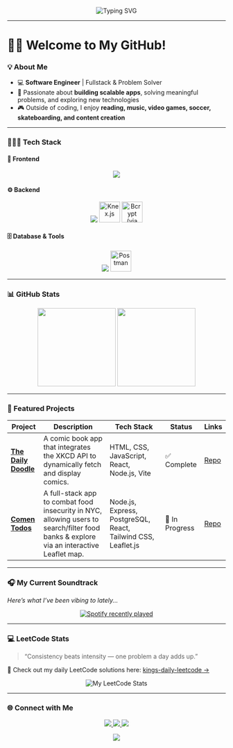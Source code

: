 <!-- Typing Animation -->
<p align="center">
  <img src="https://readme-typing-svg.demolab.com?font=Fira+Code&weight=500&size=24&duration=2500&pause=1000&color=00AAFF&center=true&vCenter=true&width=600&lines=Hi%2C+I'm+King!;Software+Engineer;Fullstack+Developer;Aspiring+Content+Creator;Tech+Enthusiast" alt="Typing SVG" />
</p>

---

# 👋🏽 Welcome to My GitHub!

### 💡 About Me  
- 💻 **Software Engineer** | Fullstack & Problem Solver  
- 🚀 Passionate about **building scalable apps**, solving meaningful problems, and exploring new technologies  
- 🎮 Outside of coding, I enjoy **reading, music, video games, soccer, skateboarding, and content creation**  

---

### 👨🏽‍💻 Tech Stack  

#### 🎨 Frontend  
<p align="center">
  <img src="https://skillicons.dev/icons?i=html,css,js,react,tailwind,bootstrap,vite,figma" />
</p>

#### ⚙️ Backend  
<p align="center">
  <img src="https://skillicons.dev/icons?i=nodejs,express" />
  <img src="https://cdn.jsdelivr.net/gh/devicons/devicon/icons/knexjs/knexjs-original.svg" width="48" height="48" alt="Knex.js" />
  <img src="https://cdn.jsdelivr.net/gh/devicons/devicon/icons/npm/npm-original-wordmark.svg" width="48" height="48" alt="Bcrypt (via npm)" />
</p>

#### 🗄️ Database & Tools  
<p align="center">
  <img src="https://skillicons.dev/icons?i=postgresql,git,github,vscode" />
  <img src="https://www.vectorlogo.zone/logos/getpostman/getpostman-icon.svg" width="48" height="48" alt="Postman" />
</p>


---

### 📊 GitHub Stats  
<p align="center">
  <img src="https://github-readme-stats.vercel.app/api?username=kingmcleod&show_icons=true&theme=tokyonight&hide_border=true&bg_color=0D1117&title_color=00aaff&icon_color=00aaff" height="180em" />
  <img src="https://github-readme-stats.vercel.app/api/top-langs/?username=kingmcleod&layout=compact&theme=tokyonight&hide_border=true&bg_color=0D1117&title_color=00aaff" height="180em" />
</p>

---

### 🚀 Featured Projects  

| Project | Description | Tech Stack | Status | Links |
|---------|-------------|------------|--------|-------|
| **[The Daily Doodle](https://kingmcleod.github.io/the-daily-doodle/)** | A comic book app that integrates the XKCD API to dynamically fetch and display comics. | HTML, CSS, JavaScript, React, Node.js, Vite | ✅ Complete | [Repo](https://github.com/kingmcleod/the-daily-doodle) |
| **[Comen Todos](https://github.com/KJIT-Corp/comen-todos)** | A full-stack app to combat food insecurity in NYC, allowing users to search/filter food banks & explore via an interactive Leaflet map. | Node.js, Express, PostgreSQL, React, Tailwind CSS, Leaflet.js | 🚧 In Progress | [Repo](https://github.com/KJIT-Corp/comen-todos) |

---
### 🎧 My Current Soundtrack  
*Here’s what I’ve been vibing to lately...*  

<div align="center">
  <a href="https://open.spotify.com/user/3133qbpcywdggbw527cfudb5hgpy">
    <img src="https://spotify-recently-played-readme.vercel.app/api?user=3133qbpcywdggbw527cfudb5hgpy&count=5" alt="Spotify recently played"/>
  </a>
</div>

---
### 💻 LeetCode Stats
> “Consistency beats intensity — one problem a day adds up.”
> 
📂 Check out my daily LeetCode solutions here: [kings-daily-leetcode →](https://github.com/KingMcLeod/kings-daily-leetcode)

<div align="center">
  <img src="https://leetcard.jacoblin.cool/kurasmagnolia?theme=catppuccinMocha&font=Lato&ext=heatmap" alt="My LeetCode Stats"/>
</div>

---

### 🌐 Connect with Me  
<p align="center">
  <a href="https://linkedin.com/in/kingmmcleod" target="_blank">
    <img src="https://skillicons.dev/icons?i=linkedin" />
  </a>
  <a href="mailto:kingmmcleod@outlook.com">
    <img src="https://skillicons.dev/icons?i=gmail" />
  </a>
  <a href="https://github.com/kingmcleod" target="_blank">
    <img src="https://skillicons.dev/icons?i=github" />
  </a>
</p>

<div align="center">
  <img src="https://capsule-render.vercel.app/api?type=waving&color=00AAFF&height=120&section=footer" />
</div>
